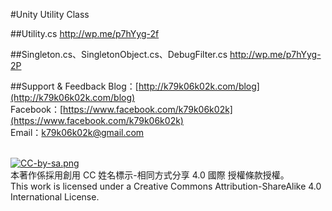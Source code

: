 #Unity Utility Class

##Utility.cs
http://wp.me/p7hYyg-2f

##Singleton.cs、SingletonObject.cs、DebugFilter.cs
http://wp.me/p7hYyg-2P

##Support & Feedback
Blog：[http://k79k06k02k.com/blog](http://k79k06k02k.com/blog)<br>
Facebook：[https://www.facebook.com/k79k06k02k](https://www.facebook.com/k79k06k02k)<br>
Email：k79k06k02k@gmail.com<br><br>

[![CC-by-sa.png](https://i.creativecommons.org/l/by-sa/4.0/88x31.png)](http://creativecommons.org/licenses/by-sa/4.0/)<br>
本著作係採用創用 CC 姓名標示-相同方式分享 4.0 國際 授權條款授權。<br>
This work is licensed under a Creative Commons Attribution-ShareAlike 4.0 International License.
